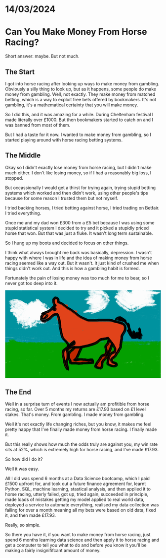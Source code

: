# 14/03/2024
# Can You Make Money From Horse Racing?

Short answer: maybe. But not much.

## The Start

I got into horse racing after looking up ways to make money from gambling. Obviously a silly thing to look up, but as it happens, some people do make money from gambling. Well, not exactly. They make money from matched betting, which is a way to exploit free bets offered by bookmakers. It's not gambling, it's a mathematical certainty that you will make money.

So I did this, and it was amazing for a while. During Cheltenham festival I made literally over £1000. But then bookmakers started to catch on and I was banned from most of them.

But I had a taste for it now. I wanted to make money from gambling, so I started playing around with horse racing betting systems.

## The Middle

Okay so I didn't exactly lose money from horse racing, but I didn't make much either. I don't like losing money, so if I had a reasonably big loss, I stopped.

But occassionally I would get a thirst for trying again, trying stupid betting systems which worked and then didn't work, using other people's tips because for some reason I trusted them but not myself.

I tried backing horses, I tried betting against horse, I tried trading on Betfair. I tried everything.

Once me and my dad won £300 from a £5 bet because I was using some stupid statistical system I decided to try and it picked a stupidly priced horse that won. But that was just a fluke. It wasn't long term sustainable.

So I hung up my boots and decided to focus on other things.

I think what always brought me back was basically, depression. I wasn't happy with where I was in life and the idea of making money from horse racing seemed like a way out. But it wasn't. It just kind of crushed me when things didn't work out. And this is how a gambling habit is formed.

Fortunately the pain of losing money was too much for me to bear, so I never got too deep into it.

![A running horse](/images/blog/2024/horse.png)

## The End

Well in a surprise turn of events I now actually am profitible from horse racing, so far. Over 5 months my returns are £17.93 based on £1 level stakes. That's money. From gambling. I made money from gambling.

Well it's not exactly life changing riches, but you know, it makes me feel pretty happy that I've finally made money from horse racing. I finally made it.

But this really shows how much the odds truly are against you, my win rate sits at 52%, which is extremely high for horse racing, and I've made £17.93.

So how did I do it?

Well it was easy.

All I did was spend 6 months at a Data Science bootcamp, which I paid £1500 upfront for, and took out a future finance agreement for, learnt Python, SQL, machine learning, stastical analysis, and then applied it to horse racing, utterly failed, got up, tried again, succeeded in principle, made loads of mistakes getting my model applied to real world data, deployed a service to automate everything, realised my data collection was failing for over a month meaning all my bets were based on old data, fixed it, and then made £17.93.

Really, so simple.

So there you have it, if you want to make money from horse racing, just spend 6 months learning data science and then apply it to horse racing and get a computer to tell you what to do and before you know it you'll be making a fairly insignififcant amount of money.